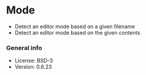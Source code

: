 # Mode

* Detect an editor mode based on a given filename
* Detect an editor mode based on the given contents

### General info

* License: BSD-3
* Version: 0.6.23
